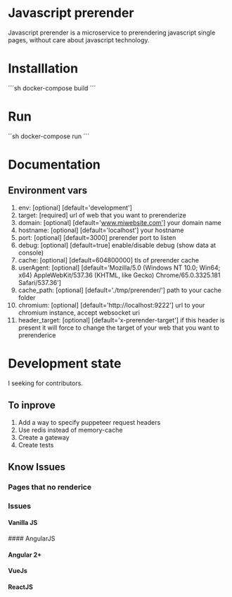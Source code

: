 # Javascript prerender

Javascript prerender is a microservice to prerendering javascript single pages, without care about javascript technology.

# Installlation

´´´sh
docker-compose build
´´´

# Run 

´´sh
docker-compose run
´´´

# Documentation

## Environment vars

1. env: [optional] [default='development']
2. target: [required] url of web that you want to prerenderize
3. domain: [optional] [default='www.miwebsite.com'] your domain name
4. hostname: [optional] [default='localhost'] your hostname
5. port: [optional] [default=3000]  prerender port to listen
6. debug: [optional] [default=true] enable/disable debug (show data at console)
7. cache: [optional] [default=604800000] tls of prerender cache
8. userAgent: [optional] [default='Mozilla/5.0 (Windows NT 10.0; Win64; x64) AppleWebKit/537.36 (KHTML, like Gecko) Chrome/65.0.3325.181 Safari/537.36']
9. cache_path: [optional] [default='./tmp/prerender/'] path to your cache folder
10. chromium: [optional] [default='http://localhost:9222'] url to your chromium instance, accept websocket uri
11. header_target: [optional] [default='x-prerender-target'] if this header is present it will force to change the target of your web that you want to prerenderice

# Development state

I seeking for contributors. 

## To inprove

1. Add a way to specify puppeteer request headers
2. Use redis instead of memory-cache
3. Create a gateway
4. Create tests


## Know Issues

### Pages that no renderice

### Issues 

#### Vanilla JS
#### AngularJS
#### Angular 2+ 
#### VueJs
#### ReactJS

